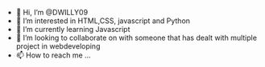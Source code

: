 - 👋 Hi, I’m @DWILLY09
- 👀 I’m interested in HTML,CSS, javascript and Python
- 🌱 I’m currently learning Javascript
- 💞️ I’m looking to collaborate on with someone that has dealt with multiple project in webdeveloping 
- 📫 How to reach me ...

<!---
DWILLY09/DWILLY09 is a ✨ special ✨ repository because its `README.md` (this file) appears on your GitHub profile.
You can click the Preview link to take a look at your changes.
--->
